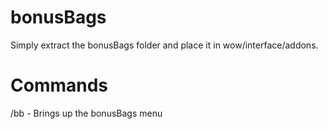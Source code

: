 # bonusBags
Simply extract the bonusBags folder and place it in wow/interface/addons.

# Commands
/bb - Brings up the bonusBags menu
